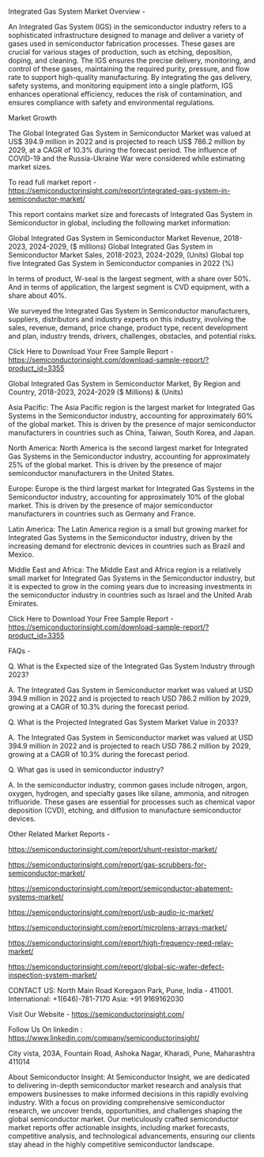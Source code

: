 Integrated Gas System Market Overview -

An Integrated Gas System (IGS) in the semiconductor industry refers to a sophisticated infrastructure designed to manage and deliver a variety of gases used in semiconductor fabrication processes. These gases are crucial for various stages of production, such as etching, deposition, doping, and cleaning. The IGS ensures the precise delivery, monitoring, and control of these gases, maintaining the required purity, pressure, and flow rate to support high-quality manufacturing. By integrating the gas delivery, safety systems, and monitoring equipment into a single platform, IGS enhances operational efficiency, reduces the risk of contamination, and ensures compliance with safety and environmental regulations.

Market Growth

The Global Integrated Gas System in Semiconductor Market was valued at US$ 394.9 million in 2022 and is projected to reach US$ 786.2 million by 2029, at a CAGR of 10.3% during the forecast period. The influence of COVID-19 and the Russia-Ukraine War were considered while estimating market sizes.

To read full market report -
https://semiconductorinsight.com/report/integrated-gas-system-in-semiconductor-market/

This report contains market size and forecasts of Integrated Gas System in Semiconductor in global, including the following market information:

Global Integrated Gas System in Semiconductor Market Revenue, 2018-2023, 2024-2029, ($ millions)
Global Integrated Gas System in Semiconductor Market Sales, 2018-2023, 2024-2029, (Units)
Global top five Integrated Gas System in Semiconductor companies in 2022 (%)

In terms of product, W-seal is the largest segment, with a share over 50%. And in terms of application, the largest segment is CVD equipment, with a share about 40%.

We surveyed the Integrated Gas System in Semiconductor manufacturers, suppliers, distributors and industry experts on this industry, involving the sales, revenue, demand, price change, product type, recent development and plan, industry trends, drivers, challenges, obstacles, and potential risks.

Click Here to Download Your Free Sample Report -
https://semiconductorinsight.com/download-sample-report/?product_id=3355

Global Integrated Gas System in Semiconductor Market, By Region and Country, 2018-2023, 2024-2029 ($ Millions) & (Units)

Asia Pacific: The Asia Pacific region is the largest market for Integrated Gas Systems in the Semiconductor industry, accounting for approximately 60% of the global market. This is driven by the presence of major semiconductor manufacturers in countries such as China, Taiwan, South Korea, and Japan.

North America: North America is the second largest market for Integrated Gas Systems in the Semiconductor industry, accounting for approximately 25% of the global market. This is driven by the presence of major semiconductor manufacturers in the United States.

Europe: Europe is the third largest market for Integrated Gas Systems in the Semiconductor industry, accounting for approximately 10% of the global market. This is driven by the presence of major semiconductor manufacturers in countries such as Germany and France.

Latin America: The Latin America region is a small but growing market for Integrated Gas Systems in the Semiconductor industry, driven by the increasing demand for electronic devices in countries such as Brazil and Mexico.

Middle East and Africa: The Middle East and Africa region is a relatively small market for Integrated Gas Systems in the Semiconductor industry, but it is expected to grow in the coming years due to increasing investments in the semiconductor industry in countries such as Israel and the United Arab Emirates.

Click Here to Download Your Free Sample Report -
https://semiconductorinsight.com/download-sample-report/?product_id=3355

FAQs -


Q. What is the Expected size of the Integrated Gas System Industry through 2023?

A. The Integrated Gas System in Semiconductor market was valued at USD 394.9 million in 2022 and is projected to reach USD 786.2 million by 2029, growing at a CAGR of 10.3% during the forecast period.



Q. What is the Projected Integrated Gas System Market Value in 2033?

A. The Integrated Gas System in Semiconductor market was valued at USD 394.9 million in 2022 and is projected to reach USD 786.2 million by 2029, growing at a CAGR of 10.3% during the forecast period.



Q. What gas is used in semiconductor industry?

A. In the semiconductor industry, common gases include nitrogen, argon, oxygen, hydrogen, and specialty gases like silane, ammonia, and nitrogen trifluoride. These gases are essential for processes such as chemical vapor deposition (CVD), etching, and diffusion to manufacture semiconductor devices.

Other Related Market Reports -

https://semiconductorinsight.com/report/shunt-resistor-market/

https://semiconductorinsight.com/report/gas-scrubbers-for-semiconductor-market/

https://semiconductorinsight.com/report/semiconductor-abatement-systems-market/

https://semiconductorinsight.com/report/usb-audio-ic-market/

https://semiconductorinsight.com/report/microlens-arrays-market/

https://semiconductorinsight.com/report/high-frequency-reed-relay-market/

https://semiconductorinsight.com/report/global-sic-wafer-defect-inspection-system-market/

CONTACT US:
North Main Road Koregaon Park, Pune, India - 411001.
International: +1(646)-781-7170
Asia: +91 9169162030

Visit Our Website -
https://semiconductorinsight.com/

Follow Us On linkedin : https://www.linkedin.com/company/semiconductorinsight/

City vista, 203A, Fountain Road, Ashoka Nagar, Kharadi, Pune, Maharashtra 411014

About Semiconductor Insight:
At Semiconductor Insight, we are dedicated to delivering in-depth semiconductor market research and analysis that empowers businesses to make informed decisions in this rapidly evolving industry. With a focus on providing comprehensive semiconductor research, we uncover trends, opportunities, and challenges shaping the global semiconductor market. Our meticulously crafted semiconductor market reports offer actionable insights, including market forecasts, competitive analysis, and technological advancements, ensuring our clients stay ahead in the highly competitive semiconductor landscape.
